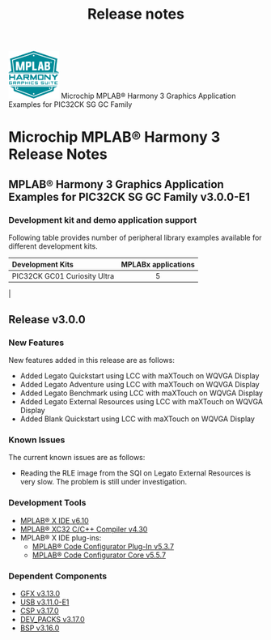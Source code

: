 ﻿---
title: Release notes
nav_order: 99
---

![MPLAB® Harmony Graphics Suite](./images/mhgs.png) Microchip MPLAB® Harmony 3 Graphics Application Examples for PIC32CK SG GC Family
# Microchip MPLAB® Harmony 3 Release Notes

## MPLAB® Harmony 3 Graphics Application Examples for PIC32CK SG GC Family v3.0.0-E1

### Development kit and demo application support

Following table provides number of peripheral library examples available for different development kits.

| Development Kits  | MPLABx applications |
|:-----------------|:-------------------:|
| PIC32CK GC01 Curiosity Ultra    | 5 |
|

## Release v3.0.0

### New Features

New features added in this release are as follows:

- Added Legato Quickstart using LCC with maXTouch on WQVGA Display
- Added Legato Adventure using LCC with maXTouch on WQVGA Display
- Added Legato Benchmark using LCC with maXTouch on WQVGA Display
- Added Legato External Resources using LCC with maXTouch on WQVGA Display
- Added Blank Quickstart using LCC with maXTouch on WQVGA Display

### Known Issues

The current known issues are as follows:

- Reading the RLE image from the SQI on Legato External Resources is very slow.  The problem is still under investigation.

### Development Tools


* [MPLAB® X IDE v6.10](https://www.microchip.com/mplab/mplab-x-ide)
* [MPLAB® XC32 C/C++ Compiler v4.30](https://www.microchip.com/mplab/compilers)
* MPLAB® X IDE plug-ins:
    * [MPLAB® Code Configurator Plug-In v5.3.7](https://github.com/Microchip-MPLAB-Harmony/mplabx-plugin)
    * [MPLAB® Code Configurator Core v5.5.7](https://github.com/Microchip-MPLAB-Harmony/mplabx-plugin)

### Dependent Components

* [GFX v3.13.0](https://github.com/Microchip-MPLAB-Harmony/gfx/releases/tag/v3.13.0)
* [USB v3.11.0-E1](https://github.com/Microchip-MPLAB-Harmony/usb/releases/tag/v3.11.0-E1)
* [CSP v3.17.0](https://github.com/Microchip-MPLAB-Harmony/csp/releases/tag/v3.17.0)
* [DEV_PACKS v3.17.0](https://github.com/Microchip-MPLAB-Harmony/dev_packs/releases/tag/v3.17.0)
* [BSP v3.16.0](https://github.com/Microchip-MPLAB-Harmony/bsp/releases/tag/v3.16.0)
